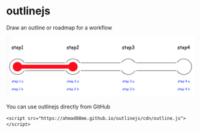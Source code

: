 # outlinejs
Draw an outline or roadmap for a workflow

![Alt text](/docs/outline_screenshot.png?raw=true "outlinejs")

You can use outlinejs directly from GitHub
```
<script src="https://ahmad88me.github.io/outlinejs/cdn/outline.js"></script> 
```

